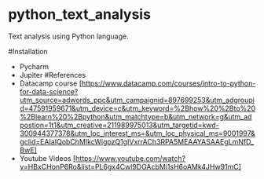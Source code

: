 # python_text_analysis
Text analysis using Python language.

#Installation
* Pycharm
* Jupiter
#References
* Datacamp course [https://www.datacamp.com/courses/intro-to-python-for-data-science?utm_source=adwords_ppc&utm_campaignid=897699253&utm_adgroupid=47591959671&utm_device=c&utm_keyword=%2Bhow%20%2Bto%20%2Blearn%20%2Bpython&utm_matchtype=b&utm_network=g&utm_adpostion=1t1&utm_creative=211989975013&utm_targetid=kwd-300944377378&utm_loc_interest_ms=&utm_loc_physical_ms=9001997&gclid=EAIaIQobChMIkcWigpzQ1gIVxrrACh3RPA5MEAAYASAAEgLmNfD_BwE]
* Youtube Videos [https://www.youtube.com/watch?v=HBxCHonP6Ro&list=PL6gx4Cwl9DGAcbMi1sH6oAMk4JHw91mC]
